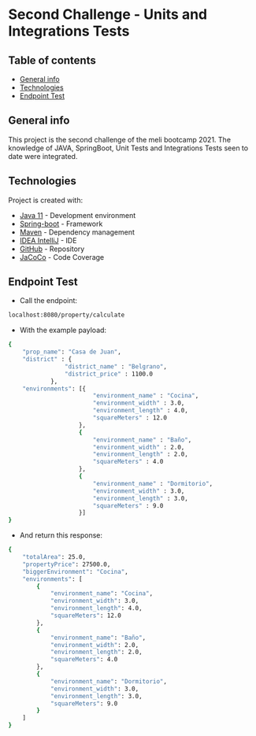 # Second Challenge - Units and Integrations Tests
## Table of contents
* [General info](#general-info)
* [Technologies](#technologies)
* [Endpoint Test](#endpoint-test)

## General info
This project is the second challenge of the meli bootcamp 2021. The knowledge of JAVA, SpringBoot, Unit Tests and Integrations Tests seen to date were integrated.

## Technologies
Project is created with:
- [Java 11](https://www.oracle.com/ar/java/technologies/javase-jdk11-downloads.html) - Development environment
- [Spring-boot](https://spring.io/projects/spring-boot) - Framework
- [Maven](https://maven.apache.org/) - Dependency management
- [IDEA IntelliJ](https://www.jetbrains.com/es-es/idea/) - IDE
- [GitHub](https://github.com/) - Repository
- [JaCoCo](https://www.eclemma.org/jacoco/) - Code Coverage


## Endpoint Test

- Call the endpoint:

```sh
localhost:8080/property/calculate
```

- With the example payload:

```sh
{
    "prop_name": "Casa de Juan",
    "district" : {
                "district_name" : "Belgrano",
                "district_price" : 1100.0
            },
    "environments": [{
                        "environment_name" : "Cocina",
                        "environment_width" : 3.0,
                        "environment_length" : 4.0,
                        "squareMeters" : 12.0
                    },
                    {
                        "environment_name" : "Baño",
                        "environment_width" : 2.0,
                        "environment_length" : 2.0,
                        "squareMeters" : 4.0
                    },
                    {
                        "environment_name" : "Dormitorio",
                        "environment_width" : 3.0,
                        "environment_length" : 3.0,
                        "squareMeters" : 9.0
                    }]
}
```

- And return this response:

```sh
{
    "totalArea": 25.0,
    "propertyPrice": 27500.0,
    "biggerEnvironment": "Cocina",
    "environments": [
        {
            "environment_name": "Cocina",
            "environment_width": 3.0,
            "environment_length": 4.0,
            "squareMeters": 12.0
        },
        {
            "environment_name": "Baño",
            "environment_width": 2.0,
            "environment_length": 2.0,
            "squareMeters": 4.0
        },
        {
            "environment_name": "Dormitorio",
            "environment_width": 3.0,
            "environment_length": 3.0,
            "squareMeters": 9.0
        }
    ]
}
```